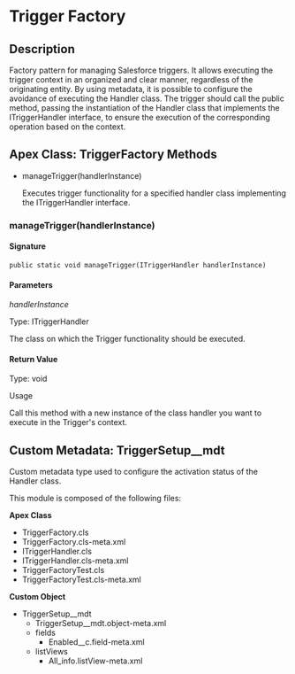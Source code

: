 # Trigger Factory

## Description

Factory pattern for managing Salesforce triggers. It allows executing the trigger context in an organized and clear manner, regardless of the originating entity. By using metadata, it is possible to configure the avoidance of executing the Handler class. The trigger should call the public method, passing the instantiation of the Handler class that implements the ITriggerHandler interface, to ensure the execution of the corresponding operation based on the context.

## Apex Class: TriggerFactory Methods

- manageTrigger(handlerInstance)

    Executes trigger functionality for a specified handler class implementing the ITriggerHandler interface.

### manageTrigger(handlerInstance)

#### Signature

`public static void manageTrigger(ITriggerHandler handlerInstance)`

#### Parameters

*handlerInstance*

Type: ITriggerHandler

The class on which the Trigger functionality should be executed.

#### Return Value

Type: void

Usage

Call this method with a new instance of the class handler you want to execute in the Trigger's context.

## Custom Metadata: TriggerSetup__mdt

Custom metadata type used to configure the activation status of the Handler class.

This module is composed of the following files:

**Apex Class**
- TriggerFactory.cls
- TriggerFactory.cls-meta.xml
- ITriggerHandler.cls
- ITriggerHandler.cls-meta.xml
- TriggerFactoryTest.cls
- TriggerFactoryTest.cls-meta.xml

**Custom Object**
- TriggerSetup__mdt
    - TriggerSetup__mdt.object-meta.xml
    - fields
        - Enabled__c.field-meta.xml
    - listViews
        - All_info.listView-meta.xml
